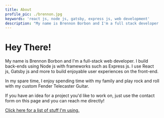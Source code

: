 ```yaml
---
title: About
profile_pic: ./brennon.jpg
keywords: 'react js, node js, gatsby, express js, web development'
description: "My name is Brennon Borbon and I'm a full stack developer who uses React js, Node js, Gatsby and MongoDB-NoSQL to build websites and apps."
---
```


# Hey There!

My name is Brennon Borbon and I'm a full-stack web developer. I build back-ends using Node js with frameworks such as Express js. I use React js, Gatsby js and more to build enjoyable user experiences on the front-end.

In my spare time, I enjoy spending time with my family and play rock and roll with my custom Fender Telecaster Guitar. 

If you have an idea for a project you'd like to work on, just use the contact form on this page and you can reach me directly!

[Click here for a list of stuff I'm using.](/uses)
